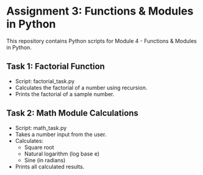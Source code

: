 # Assignment 3: Functions & Modules in Python

This repository contains Python scripts for Module 4 - Functions & Modules in Python.

## Task 1: Factorial Function
- Script: factorial_task.py
- Calculates the factorial of a number using recursion.
- Prints the factorial of a sample number.

## Task 2: Math Module Calculations
- Script: math_task.py
- Takes a number input from the user.
- Calculates:
  - Square root
  - Natural logarithm (log base e)
  - Sine (in radians)
- Prints all calculated results.
